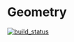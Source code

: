 # Geometry

[![build_status](https://github.com/valentynmalyi/geometry/actions/workflows/master.yaml/badge.svg?branch=master)](https://github.com/valentynmalyi/geometry/actions/workflows/master.yaml)